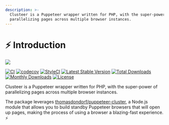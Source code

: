 ```yaml
---
description: >-
  Clusteer is a Puppeteer wrapper written for PHP, with the super-power of
  parallelizing pages across multiple browser instances.
---
```


# ⚡ Introduction

![](.gitbook/assets/Clusteer\_25.png)

[![CI](https://github.com/renoki-co/clusteer/workflows/CI/badge.svg?branch=master)](https://github.com/renoki-co/clusteer/workflows/CI/badge.svg?branch=master) [![codecov](https://camo.githubusercontent.com/aa110e7130d5cfeaffe0a25ae3a3d0a7918a151bc8265683080dee93a907069f/68747470733a2f2f636f6465636f762e696f2f67682f72656e6f6b692d636f2f636c7573746565722f6272616e63682f6d61737465722f67726170682f62616467652e737667)](https://codecov.io/gh/renoki-co/clusteer/branch/master) [![StyleCI](https://camo.githubusercontent.com/a71f829458fce9d67959945a96ab050470ea50ee685c6147ead1ebe0219d6623/68747470733a2f2f6769746875622e7374796c6563692e696f2f7265706f732f3237363639313638312f736869656c643f6272616e63683d6d6173746572)](https://github.styleci.io/repos/276691681) [![Latest Stable Version](https://camo.githubusercontent.com/0ccfd6778704767f8d7bb424a355848914e5fd972f500792739a5696c81e4f72/68747470733a2f2f706f7365722e707567782e6f72672f72656e6f6b692d636f2f636c7573746565722f762f737461626c65)](https://packagist.org/packages/renoki-co/clusteer) [![Total Downloads](https://camo.githubusercontent.com/58a340aa460d83752b96861bfae512a05c60dccb8bc398b1cdfd2ea4d2c7fb25/68747470733a2f2f706f7365722e707567782e6f72672f72656e6f6b692d636f2f636c7573746565722f646f776e6c6f616473)](https://packagist.org/packages/renoki-co/clusteer) [![Monthly Downloads](https://camo.githubusercontent.com/69227b731d2838563019e0d0d03e67cd1af6c416c6bf9de3185e8ae7a3ba386b/68747470733a2f2f706f7365722e707567782e6f72672f72656e6f6b692d636f2f636c7573746565722f642f6d6f6e74686c79)](https://packagist.org/packages/renoki-co/clusteer) [![License](https://camo.githubusercontent.com/b67248fe288a35b0665c80029c317237d9b6028046d5cb6ac054d275998b509d/68747470733a2f2f706f7365722e707567782e6f72672f72656e6f6b692d636f2f636c7573746565722f6c6963656e7365)](https://packagist.org/packages/renoki-co/clusteer)

Clusteer is a Puppeteer wrapper written for PHP, with the super-power of parallelizing pages across multiple browser instances.

The package leverages [thomasdondorf/puppeteer-cluster](https://github.com/thomasdondorf/puppeteer-cluster), a Node.js module that allows you to build standby Puppeteer browsers that will open up pages, making the process of using a browser a blazing-fast experience. ⚡
